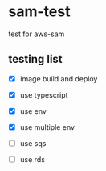 # sam-test
test for aws-sam

## testing list
- [x] image build and deploy
- [x] use typescript
- [x] use env 
- [x] use multiple env 
- [ ] use sqs
- [ ] use rds

